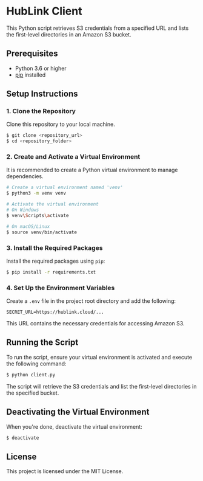 # HubLink Client

This Python script retrieves S3 credentials from a specified URL and lists the first-level directories in an Amazon S3 bucket.

## Prerequisites

- Python 3.6 or higher
- [pip](https://pip.pypa.io/en/stable/installation/) installed

## Setup Instructions

### 1. Clone the Repository

Clone this repository to your local machine.

```bash
$ git clone <repository_url>
$ cd <repository_folder>
```

### 2. Create and Activate a Virtual Environment

It is recommended to create a Python virtual environment to manage dependencies.

```bash
# Create a virtual environment named 'venv'
$ python3 -m venv venv

# Activate the virtual environment
# On Windows
$ venv\Scripts\activate

# On macOS/Linux
$ source venv/bin/activate
```

### 3. Install the Required Packages

Install the required packages using `pip`:

```bash
$ pip install -r requirements.txt
```

### 4. Set Up the Environment Variables

Create a `.env` file in the project root directory and add the following:

```env
SECRET_URL=https://hublink.cloud/...
```

This URL contains the necessary credentials for accessing Amazon S3.

## Running the Script

To run the script, ensure your virtual environment is activated and execute the following command:

```bash
$ python client.py
```

The script will retrieve the S3 credentials and list the first-level directories in the specified bucket.

## Deactivating the Virtual Environment

When you're done, deactivate the virtual environment:

```bash
$ deactivate
```

## License

This project is licensed under the MIT License.

